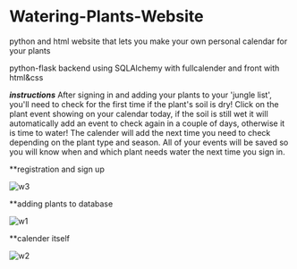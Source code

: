 # Watering-Plants-Website
python and html website that lets you make your own personal calendar for your plants

python-flask backend using SQLAlchemy with fullcalender and front with html&css

***instructions***
After signing in and adding your plants to your 'jungle list', you'll need to check for the first time if the plant's soil is dry! Click on the plant event showing on your calendar today, if the soil is still wet it will automatically add an event to check again in a couple of days, otherwise it is time to water! The calender will add the next time you need to check depending on the plant type and season. All of your events will be saved so you will know when and which plant needs water the next time you sign in.

**registration and sign up

![w3](https://user-images.githubusercontent.com/71632360/121768399-b349e800-cb66-11eb-89b7-50b4107108bf.jpg)



**adding plants to database

![w1](https://user-images.githubusercontent.com/71632360/121768405-bc3ab980-cb66-11eb-9926-ddd6627ae4d0.jpg)



**calender itself 

![w2](https://user-images.githubusercontent.com/71632360/121768468-091e9000-cb67-11eb-8d63-a99757b8406f.jpg)


